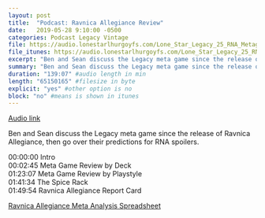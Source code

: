 ```yaml
---
layout: post
title:  "Podcast: Ravnica Allegiance Review"
date:   2019-05-28 9:10:00 -0500
categories: Podcast Legacy Vintage
file: https://audio.lonestarlhurgoyfs.com/Lone_Star_Legacy_25_RNA_Metagame_Review.mp3
file_itunes: https://audio.lonestarlhurgoyfs.com/Lone_Star_Legacy_25_RNA_Metagame_Review.mp3
excerpt: "Ben and Sean discuss the Legacy meta game since the release of Ravnica Allegiance, then go over their predictions for RNA spoilers."
summary: "Ben and Sean discuss the Legacy meta game since the release of Ravnica Allegiance, then go over their predictions for RNA spoilers."
duration: "139:07" #audio length in min
length: "65150165" #filesize in byte
explicit: "yes" #other option is no
block: "no" #means is shown in itunes
---
```


[Audio link](https://audio.lonestarlhurgoyfs.com/Lone_Star_Legacy_25_RNA_Metagame_Review.mp3)

Ben and Sean discuss the Legacy meta game since the release of Ravnica Allegiance, then go over their predictions for RNA spoilers.

00:00:00 Intro   
00:02:45 Meta Game Review by Deck   
01:23:07 Meta Game Review by Playstyle   
01:41:34 The Spice Rack   
01:49:54 Ravnica Allegiance Report Card   

[Ravnica Allegiance Meta Analysis Spreadsheet](https://docs.google.com/spreadsheets/d/1I4Cv_5JsgvU4iF-dAweXesXMPeKISBk_i4VEo40C7WE/edit?usp=sharing)
